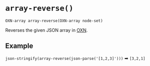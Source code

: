 # `array-reverse()`

```
OXN-array array-reverse(OXN-array node-set)
```

Reverses the given JSON array in [OXN](/reference/templating/oxn.md).

## Example

`json-stringify(array-reverse(json-parse('[1,2,3]')))` ➡ `[3,2,1]`
